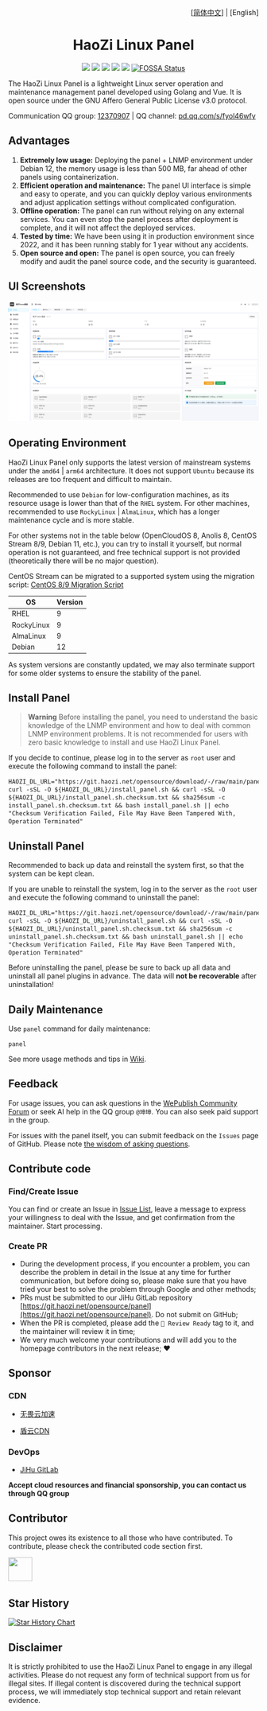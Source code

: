 <p align="right">
[<a href="README.md">简体中文</a>] | [English]
</p>

<h1 align="center">HaoZi Linux Panel</h1>

<p align="center">
  <a href="https://github.com/haozi-team/panel/releases"><img src="https://img.shields.io/github/release/haozi-team/panel.svg"></a>
  <a href="https://github.com/haozi-team/panel/actions"><img src="https://github.com/haozi-team/panel/actions/workflows/test.yml/badge.svg"></a>
  <a href="https://goreportcard.com/report/github.com/haozi-team/panel"><img src="https://goreportcard.com/badge/github.com/haozi-team/panel"></a>
  <a href="https://codecov.io/gh/haozi-team/panel"><img src="https://codecov.io/gh/haozi-team/panel/branch/main/graph/badge.svg?token=XFT5NGNSRG"></a>
  <a href="https://img.shields.io/github/license/haozi-team/panel"><img src="https://img.shields.io/github/license/haozi-team/panel"></a>
  <a href="https://app.fossa.com/projects/git%2Bgithub.com%2Fhaozi-team%2Fpanel?ref=badge_shield"><img src="https://app.fossa.com/api/projects/git%2Bgithub.com%2Fhaozi-team%2Fpanel.svg?type=shield" alt="FOSSA Status"></a>
</p>

The HaoZi Linux Panel is a lightweight Linux server operation and maintenance management panel developed using Golang and Vue. It is open source under the GNU Affero General Public License v3.0 protocol.

Communication QQ group: [12370907](https://jq.qq.com/?_wv=1027&k=I1oJKSTH) | QQ channel: [pd.qq.com/s/fyol46wfy](https://pd.qq.com/s/fyol46wfy)

## Advantages

1. **Extremely low usage:** Deploying the panel + LNMP environment under Debian 12, the memory usage is less than 500 MB, far ahead of other panels using containerization.
2. **Efficient operation and maintenance:** The panel UI interface is simple and easy to operate, and you can quickly deploy various environments and adjust application settings without complicated configuration.
3. **Offline operation:** The panel can run without relying on any external services. You can even stop the panel process after deployment is complete, and it will not affect the deployed services.
4. **Tested by time:** We have been using it in production environment since 2022, and it has been running stably for 1 year without any accidents.
5. **Open source and open:** The panel is open source, you can freely modify and audit the panel source code, and the security is guaranteed.

## UI Screenshots

![UI Screenshots](ui.png)

## Operating Environment

HaoZi Linux Panel only supports the latest version of mainstream systems under the `amd64` | `arm64` architecture. It does not support `Ubuntu` because its releases are too frequent and difficult to maintain.

Recommended to use `Debian` for low-configuration machines, as its resource usage is lower than that of the `RHEL` system. For other machines, recommended to use `RockyLinux` | `AlmaLinux`, which has a longer maintenance cycle and is more stable.

For other systems not in the table below (OpenCloudOS 8, Anolis 8, CentOS Stream 8/9, Debian 11, etc.), you can try to install it yourself, but normal operation is not guaranteed, and free technical support is not provided (theoretically there will be no major question).

CentOS Stream can be migrated to a supported system using the migration script: [CentOS 8/9 Migration Script](https://github.com/haozi-team/byecentos)

| OS         | Version |
|------------|---------|
| RHEL       | 9       |
| RockyLinux | 9       |
| AlmaLinux  | 9       |
| Debian     | 12      |

As system versions are constantly updated, we may also terminate support for some older systems to ensure the stability of the panel.

## Install Panel

> **Warning**
> Before installing the panel, you need to understand the basic knowledge of the LNMP environment and how to deal with common LNMP environment problems. It is not recommended for users with zero basic knowledge to install and use HaoZi Linux Panel.

If you decide to continue, please log in to the server as `root` user and execute the following command to install the panel:

```shell
HAOZI_DL_URL="https://git.haozi.net/opensource/download/-/raw/main/panel"; curl -sSL -O ${HAOZI_DL_URL}/install_panel.sh && curl -sSL -O ${HAOZI_DL_URL}/install_panel.sh.checksum.txt && sha256sum -c install_panel.sh.checksum.txt && bash install_panel.sh || echo "Checksum Verification Failed, File May Have Been Tampered With, Operation Terminated"
```

## Uninstall Panel

Recommended to back up data and reinstall the system first, so that the system can be kept clean.

If you are unable to reinstall the system, log in to the server as the `root` user and execute the following command to uninstall the panel:

```shell
HAOZI_DL_URL="https://git.haozi.net/opensource/download/-/raw/main/panel"; curl -sSL -O ${HAOZI_DL_URL}/uninstall_panel.sh && curl -sSL -O ${HAOZI_DL_URL}/uninstall_panel.sh.checksum.txt && sha256sum -c uninstall_panel.sh.checksum.txt && bash uninstall_panel.sh || echo "Checksum Verification Failed, File May Have Been Tampered With, Operation Terminated"
```

Before uninstalling the panel, please be sure to back up all data and uninstall all panel plugins in advance. The data will **not be recoverable** after uninstallation!

## Daily Maintenance

Use `panel` command for daily maintenance:

```shell
panel
```

See more usage methods and tips in [Wiki](https://github.com/haozi-team/panel/wiki).

## Feedback

For usage issues, you can ask questions in the [WePublish Community Forum](https://wepublish.cn/forums) or seek AI help in the QQ group `@坤坤`. You can also seek paid support in the group.

For issues with the panel itself, you can submit feedback on the `Issues` page of GitHub. Please note [the wisdom of asking questions](http://www.catb.org/~esr/faqs/smart-questions.html).

## Contribute code

### Find/Create Issue

You can find or create an Issue in [Issue List](https://github.com/haozi-team/panel/issues), leave a message to express your willingness to deal with the Issue, and get confirmation from the maintainer. Start processing.

### Create PR

- During the development process, if you encounter a problem, you can describe the problem in detail in the Issue at any time for further communication, but before doing so, please make sure that you have tried your best to solve the problem through Google and other methods;
- PRs must be submitted to our JiHu GitLab repository [https://git.haozi.net/opensource/panel](https://git.haozi.net/opensource/panel). Do not submit on GitHub;
- When the PR is completed, please add the `🚀 Review Ready` tag to it, and the maintainer will review it in time;
- We very much welcome your contributions and will add you to the homepage contributors in the next release; ❤️

## Sponsor

### CDN

- [无畏云加速](https://su.sctes.com/register?code=8st689ujpmm2p)

- [盾云CDN](http://cdn.ddunyun.com/)

### DevOps

- [JiHu GitLab](https://www.jihulab.com/)

**Accept cloud resources and financial sponsorship, you can contact us through QQ group**

## Contributor

This project owes its existence to all those who have contributed. To contribute, please check the contributed code section first.

<a href="https://github.com/DevHaoZi" target="_blank"><img src="https://avatars.githubusercontent.com/u/115467771?v=4" width="48" height="48"></a>

## Star History

<a href="https://star-history.com/#haozi-team/panel&Date">
  <picture>
    <source media="(prefers-color-scheme: dark)" srcset="https://api.star-history.com/svg?repos=haozi-team/panel&type=Date&theme=dark" />
    <source media="(prefers-color-scheme: light)" srcset="https://api.star-history.com/svg?repos=haozi-team/panel&type=Date" />
    <img alt="Star History Chart" src="https://api.star-history.com/svg?repos=haozi-team/panel&type=Date" />
  </picture>
</a>

## Disclaimer

It is strictly prohibited to use the HaoZi Linux Panel to engage in any illegal activities. Please do not request any form of technical support from us for illegal sites. If illegal content is discovered during the technical support process, we will immediately stop technical support and retain relevant evidence.
